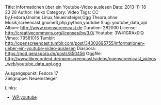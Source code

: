 Title: Informationen über ein Youtube-Video auslesen
Date: 2013-11-18 23:28
Author: Heiko
Category: Video
Tags: CC by,Fedora,Gnome,Linux,Neueinsteiger,Ogg Theora,ohne Musik,screencast,gnome3,php,python,youtube
Slug: youtube_data_api
Album: http://www.openscreencast.de
Duration: 282000
License: http://creativecommons.org/licenses/by/3.0/
Youtube: 3W41GRAx0lQ
Vimeo: 79581015
Tumblr: http://openscreencast.tumblr.com/post/34302895755/informationen-ueber-ein-youtube-video-auslesen
Diaspora: https://pod.geraspora.de/posts/850456
Oggfile: http://www.librecontent.de/openscreencast/videos/openscreencast_videos_web/youtube_data_api.ogg

Ausgangspunkt: Fedora 17  
Zielgruppe: Neueinsteiger  

Links:

  * [WP:youtube](https://de.wikipedia.org/wiki/Youtube "Link zu WP:youtube" )

